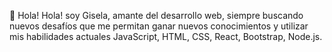 👋 Hola! Hola! soy Gisela, amante del desarrollo web, siempre buscando nuevos desafíos que me permitan ganar nuevos conocimientos y utilizar mis habilidades actuales JavaScript, HTML, CSS, React, Bootstrap, Node.js.

<!---
giselaDandrea/giselaDandrea is a ✨ special ✨ repository because its `README.md` (this file) appears on your GitHub profile.
You can click the Preview link to take a look at your changes.
--->
